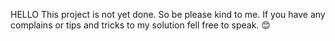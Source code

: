 HELLO
This project is not yet done. So be please kind to me. If you have any complains or tips and tricks to my solution fell free to speak. :blush:
